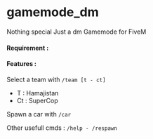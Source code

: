 # gamemode_dm

Nothing special Just a dm Gamemode for FiveM 

#### Requirement :

[Myhtic Notify]: https://forum.cfx.re/t/dev-resource-mythic-notifications/587071

#### Features : 

Select a team with `/team [t - ct] `

- T : Hamajistan
- Ct : SuperCop

Spawn a car with `/car`

Other usefull cmds : 
`/help - /respawn`
